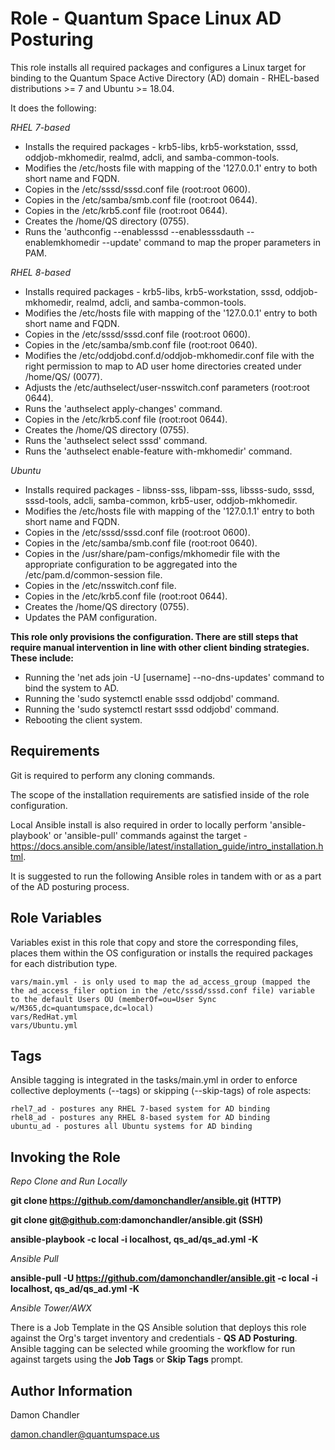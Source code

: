 Role - Quantum Space Linux AD Posturing
=========

This role installs all required packages and configures a Linux target for binding to the Quantum Space Active Directory (AD) domain - RHEL-based distributions >= 7 and Ubuntu >= 18.04.

It does the following:

_RHEL 7-based_

* Installs the required packages - krb5-libs, krb5-workstation, sssd, oddjob-mkhomedir, realmd, adcli, and samba-common-tools.
* Modifies the /etc/hosts file with mapping of the '127.0.0.1' entry to both short name and FQDN.
* Copies in the /etc/sssd/sssd.conf file (root:root 0600).
* Copies in the /etc/samba/smb.conf file (root:root 0644).
* Copies in the /etc/krb5.conf file (root:root 0644).
* Creates the /home/QS directory (0755).
* Runs the 'authconfig --enablesssd --enablesssdauth --enablemkhomedir --update' command to map the proper parameters in PAM.

_RHEL 8-based_

* Installs required packages - krb5-libs, krb5-workstation, sssd, oddjob-mkhomedir, realmd, adcli, and samba-common-tools.
* Modifies the /etc/hosts file with mapping of the '127.0.0.1' entry to both short name and FQDN.
* Copies in the /etc/sssd/sssd.conf file (root:root 0600).
* Copies in the /etc/samba/smb.conf file (root:root 0640).
* Modifies the /etc/oddjobd.conf.d/oddjob-mkhomedir.conf file with the right permission to map to AD user home directories created under /home/QS/ (0077).
* Adjusts the /etc/authselect/user-nsswitch.conf parameters (root:root 0644).
* Runs the 'authselect apply-changes' command.
* Copies in the /etc/krb5.conf file (root:root 0644).
* Creates the /home/QS directory (0755).
* Runs the 'authselect select sssd' command.
* Runs the 'authselect enable-feature with-mkhomedir' command.

_Ubuntu_

* Installs required packages - libnss-sss, libpam-sss, libsss-sudo, sssd, sssd-tools, adcli, samba-common, krb5-user, oddjob-mkhomedir.
* Modifies the /etc/hosts file with mapping of the '127.0.1.1' entry to both short name and FQDN.
* Copies in the /etc/sssd/sssd.conf file (root:root 0600).
* Copies in the /etc/samba/smb.conf file (root:root 0640).
* Copies in the /usr/share/pam-configs/mkhomedir file with the appropriate configuration to be aggregated into the /etc/pam.d/common-session file.
* Copies in the /etc/nsswitch.conf file.
* Copies in the /etc/krb5.conf file (root:root 0644).
* Creates the /home/QS directory (0755).
* Updates the PAM configuration.

**This role only provisions the configuration.  There are still steps that require manual intervention in line with other client binding strategies.  These include:**

* Running the 'net ads join -U [username] --no-dns-updates' command to bind the system to AD.
* Running the 'sudo systemctl enable sssd oddjobd' command.
* Running the 'sudo systemctl restart sssd oddjobd' command.
* Rebooting the client system.

Requirements
------------
Git is required to perform any cloning commands.

The scope of the installation requirements are satisfied inside of the role configuration.

Local Ansible install is also required in order to locally perform 'ansible-playbook' or 'ansible-pull' commands against the target - https://docs.ansible.com/ansible/latest/installation_guide/intro_installation.html.

It is suggested to run the following Ansible roles in tandem with or as a part of the AD posturing process.

Role Variables
--------------

Variables exist in this role that copy and store the corresponding files, places them within the OS configuration or installs the required packages for each distribution type.

    vars/main.yml - is only used to map the ad_access_group (mapped the the ad_access_filer option in the /etc/sssd/sssd.conf file) variable to the default Users OU (memberOf=ou=User Sync w/M365,dc=quantumspace,dc=local)
    vars/RedHat.yml
    vars/Ubuntu.yml

Tags
----------------

Ansible tagging is integrated in the tasks/main.yml in order to enforce collective deployments (--tags) or skipping (--skip-tags) of role aspects:

    rhel7_ad - postures any RHEL 7-based system for AD binding
    rhel8_ad - postures any RHEL 8-based system for AD binding
    ubuntu_ad - postures all Ubuntu systems for AD binding

Invoking the Role
----------------

*Repo Clone and Run Locally*

**git clone https://github.com/damonchandler/ansible.git (HTTP)** 

**git clone git@github.com:damonchandler/ansible.git (SSH)**

**ansible-playbook -c local -i localhost, qs_ad/qs_ad.yml -K**

*Ansible Pull*

**ansible-pull -U https://github.com/damonchandler/ansible.git -c local -i localhost, qs_ad/qs_ad.yml -K** 

*Ansible Tower/AWX*

There is a Job Template in the QS Ansible solution that deploys this role against the Org's target inventory and credentials - **QS AD Posturing**.  Ansible tagging can be selected while grooming the workflow for run against targets using the **Job Tags** or **Skip Tags** prompt.

Author Information
------------------

Damon Chandler
    
damon.chandler@quantumspace.us